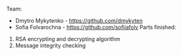Team:
- Dmytro Mykytenko - https://github.com/dmykyten
- Sofia Folvarochna - https://github.com/sofiiafolv
Parts finished:
1. RSA encrypting and decrypting algorithm
2. Message integrity checking
